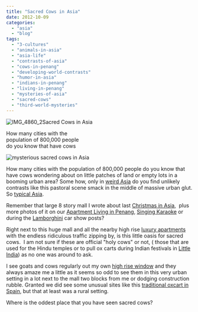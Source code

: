 ```yaml
---
title: "Sacred Cows in Asia"
date: 2012-10-09
categories: 
  - "asia"
  - "blog"
tags: 
  - "3-cultures"
  - "animals-in-asia"
  - "asia-life"
  - "contrasts-of-asia"
  - "cows-in-penang"
  - "developing-world-contrasts"
  - "humor-in-asia"
  - "indians-in-penang"
  - "living-in-penang"
  - "mysteries-of-asia"
  - "sacred-cows"
  - "third-world-mysteries"
---
```


![IMG_4860_2](https://pub-ac94b3f306b24c0dba4238943c97f2e1.r2.dev/6a00e5502a950788330177443ad7a7970d.jpg)Sacred Cows in Asia  
  
How many cities with the  
population of 800,000 people  
do you know that have cows

<!--more-->

![mysterious sacred cows in Asia](https://pub-ac94b3f306b24c0dba4238943c97f2e1.r2.dev/6a00e5502a95078833017617544410970c.jpg)

How many cities with the population of 800,000 people do you know that have cows wondering about on little patches of land or empty lots in a booming urban area? Some how, only in [weird Asia](https://pub-ac94b3f306b24c0dba4238943c97f2e1.r2.dev/2012/08/weird-asia.html "weird strange Asia") do you find unlikely contrasts like this pastoral scene smack in the middle of massive urban glut. So [typical Asia](https://pub-ac94b3f306b24c0dba4238943c97f2e1.r2.dev/2012/05/living-in-asia.html "typical Asia").  
  
Remember that large 8 story mall I wrote about last [Christmas in Asia,](https://pub-ac94b3f306b24c0dba4238943c97f2e1.r2.dev/2010/12/tropical-christmas-abroad-in-asia.html "Christmas in Asia")  plus more photos of it on our [Apartment Living in Penang](https://pub-ac94b3f306b24c0dba4238943c97f2e1.r2.dev/2011/01/tropical-winter-home-in-penang-malaysia-location-indenpendent-digital-nomad-long-term-travel-tips-.html "finding an apartment in Penang"), [Singing Karaoke](https://pub-ac94b3f306b24c0dba4238943c97f2e1.r2.dev/2012/07/singing-karaoke-in-asia.html "singing karaoke") or during the [Lamborghini](https://pub-ac94b3f306b24c0dba4238943c97f2e1.r2.dev/2012/03/yellow-lamborghini.html "lamborghini") car show posts?  
  
Right next to this huge mall and all the nearby high rise [luxury apartments](https://pub-ac94b3f306b24c0dba4238943c97f2e1.r2.dev/2012/04/penang-apartment-or-condo-rental-plenty-of-choices.html "luxury apartments in Penang") with the endless ridiculous traffic zipping by, is this little oasis for sacred cows.  I am not sure if these are official "holy cows" or not, ( those that are used for the Hindu temples or to pull ox carts during Indian festivals in [Little India](https://pub-ac94b3f306b24c0dba4238943c97f2e1.r2.dev/2012/08/little-india-in-georgetown-penang.html "little india")) as no one was around to ask.  
  
I see goats and cows regularly out my own [high rise window](https://pub-ac94b3f306b24c0dba4238943c97f2e1.r2.dev/2012/05/penang-at-night.html "high rise window view penang") and they always amaze me a little as it seems so odd to see them in this very urban setting in a lot next to the mall two blocks from me or dodging construction rubble. Granted we did see some unusual sites like this [traditional oxcart in Spain](https://pub-ac94b3f306b24c0dba4238943c97f2e1.r2.dev/2010/04/family-travel-photo-spain-around-the-world-travel-ox-traditional-white-village-expat-lifestyle.html "traditional oxcart in Spain"), but that at least was a rural setting.  
  
Where is the oddest place that you have seen sacred cows?
